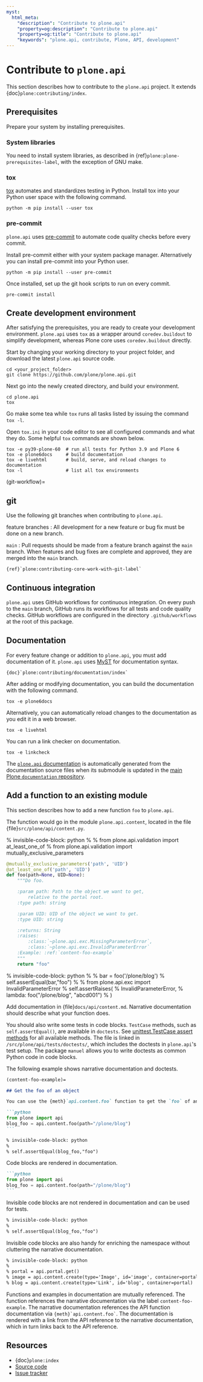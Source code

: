 ```yaml
---
myst:
  html_meta:
    "description": "Contribute to plone.api"
    "property=og:description": "Contribute to plone.api"
    "property=og:title": "Contribute to plone.api"
    "keywords": "plone.api, contribute, Plone, API, development"
---
```


# Contribute to `plone.api`

This section describes how to contribute to the `plone.api` project.
It extends {doc}`plone:contributing/index`.

## Prerequisites

Prepare your system by installing prerequisites.

### System libraries

You need to install system libraries, as described in {ref}`plone:plone-prerequisites-label`, with the exception of GNU make.

### tox

[tox](https://tox.wiki/en/stable/index.html) automates and standardizes testing in Python.
Install tox into your Python user space with the following command.

```shell
python -m pip install --user tox
```

### pre-commit

`plone.api` uses [pre-commit](https://pre-commit.com/) to automate code quality checks before every commit.

Install pre-commit either with your system package manager.
Alternatively you can install pre-commit into your Python user.

```shell
python -m pip install --user pre-commit
```

Once installed, set up the git hook scripts to run on every commit.

```shell
pre-commit install
```

## Create development environment

After satisfying the prerequisites, you are ready to create your development environment.
`plone.api` uses `tox` as a wrapper around `coredev.buildout` to simplify development, whereas Plone core uses `coredev.buildout` directly.

Start by changing your working directory to your project folder, and download the latest `plone.api` source code.

```shell
cd <your_project_folder>
git clone https://github.com/plone/plone.api.git
```

Next go into the newly created directory, and build your environment.

```shell
cd plone.api
tox
```

Go make some tea while `tox` runs all tasks listed by issuing the command `tox -l`.

Open `tox.ini` in your code editor to see all configured commands and what they do.
Some helpful `tox` commands are shown below.

```shell
tox -e py39-plone-60  # run all tests for Python 3.9 and Plone 6
tox -e plone6docs     # build documentation
tox -e livehtml       # build, serve, and reload changes to documentation
tox -l                # list all tox environments
```

(git-workflow)=

## git

Use the following git branches when contributing to `plone.api`.

feature branches
: All development for a new feature or bug fix must be done on a new branch.

`main`
: Pull requests should be made from a feature branch against the `main` branch.
When features and bug fixes are complete and approved, they are merged into the `main` branch.

```{seealso}
{ref}`plone:contributing-core-work-with-git-label`
```

## Continuous integration

`plone.api` uses GitHub workflows for continuous integration.
On every push to the `main` branch, GitHub runs its workflows for all tests and code quality checks.
GitHub workflows are configured in the directory `.github/workflows` at the root of this package.

## Documentation

For every feature change or addition to `plone.api`, you must add documentation of it.
`plone.api` uses [MyST](https://myst-parser.readthedocs.io/en/latest/) for documentation syntax.

```{seealso}
{doc}`plone:contributing/documentation/index`
```

After adding or modifying documentation, you can build the documentation with the following command.

```shell
tox -e plone6docs
```

Alternatively, you can automatically reload changes to the documentation as you edit it in a web browser.

```shell
tox -e livehtml
```

You can run a link checker on documentation.

```shell
tox -e linkcheck
```

The [`plone.api` documentation](https://6.docs.plone.org/plone.api) is automatically generated from the documentation source files when its submodule is updated in the [main Plone `documentation` repository](https://github.com/plone/documentation/).

## Add a function to an existing module

This section describes how to add a new function `foo` to `plone.api`.

The function would go in the module `plone.api.content`, located in the file {file}`src/plone/api/content.py`.

% invisible-code-block: python
%
% from plone.api.validation import at_least_one_of
% from plone.api.validation import mutually_exclusive_parameters

```python
@mutually_exclusive_parameters('path', 'UID')
@at_least_one_of('path', 'UID')
def foo(path=None, UID=None):
    """Do foo.

    :param path: Path to the object we want to get,
        relative to the portal root.
    :type path: string

    :param UID: UID of the object we want to get.
    :type UID: string

    :returns: String
    :raises:
        :class:`~plone.api.exc.MissingParameterError`,
        :class:`~plone.api.exc.InvalidParameterError`
    :Example: :ref:`content-foo-example`
    """
    return "foo"
```

% invisible-code-block: python
%
% bar = foo('/plone/blog')
% self.assertEqual(bar,"foo")
%
% from plone.api.exc import InvalidParameterError
% self.assertRaises(
% InvalidParameterError,
% lambda: foo("/plone/blog", "abcd001")
% )

Add documentation in {file}`docs/api/content.md`.
Narrative documentation should describe what your function does.

You should also write some tests in code blocks.
`TestCase` methods, such as `self.assertEqual()`, are available in `doctests`.
See [unittest.TestCase assert methods](https://docs.python.org/3/library/unittest.html#unittest.TestCase.debug) for all available methods.
The file is linked in `/src/plone/api/tests/doctests/`, which includes the doctests in `plone.api`'s test setup.
The package `manuel` allows you to write doctests as common Python code in code blocks.

The following example shows narrative documentation and doctests.

````markdown
(content-foo-example)=

## Get the foo of an object

You can use the {meth}`api.content.foo` function to get the `foo` of an object.

```python
from plone import api
blog_foo = api.content.foo(path="/plone/blog")
```

% invisible-code-block: python
%
% self.assertEqual(blog_foo,"foo")
````

Code blocks are rendered in documentation.

````markdown
```python
from plone import api
blog_foo = api.content.foo(path="/plone/blog")
```
````

Invisible code blocks are not rendered in documentation and can be used for tests.

```markdown
% invisible-code-block: python
%
% self.assertEqual(blog_foo,"foo")
```

Invisible code blocks are also handy for enriching the namespace without cluttering the narrative documentation.

```markdown
% invisible-code-block: python
%
% portal = api.portal.get()
% image = api.content.create(type='Image', id='image', container=portal)
% blog = api.content.create(type='Link', id='blog', container=portal)
```

Functions and examples in documentation are mutually referenced.
The function references the narrative documentation via the label `content-foo-example`.
The narrative documentation references the API function documentation via `` {meth}`api.content.foo` ``.
The documentation is rendered with a link from the API reference to the narrative documentation, which in turn links back to the API reference.

## Resources

- {doc}`plone:index`
- [Source code](https://github.com/plone/plone.api)
- [Issue tracker](https://github.com/plone/plone.api/issues)
